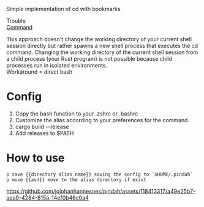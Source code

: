 Simple implementation of cd with bookmarks

Trouble<br>
[Command](https://doc.rust-lang.org/std/process/struct.Command.html)

This approach doesn't change the working directory of your current shell session directly but rather spawns a new shell process that executes the cd command. Changing the working directory of the current shell session from a child process (your Rust program) is not possible because child processes run in isolated environments.
<br>
Workaround = direct bash

# Config

1. Copy the bash function to your .zshrc or .bashrc
2. Customize the alias according to your preferences for the command.
3. cargo build --release
4. Add releases to $PATH

# How to use

```
p save {{directory alias name}} saving the config to `$HOME/.pindah`
p move {{asd}} move to the alias directory if exist
```

https://github.com/jojohanhannesnes/pindah/assets/118413317/a49e25b7-aea9-4284-815a-14ef0b46c0a4

